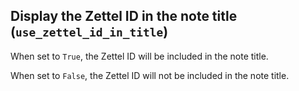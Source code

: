 ## Display the Zettel ID in the note title (`use_zettel_id_in_title`)

When set to `True`, the Zettel ID will be included in the note title. 

When set to `False`, the Zettel ID will not be included in the note title.
